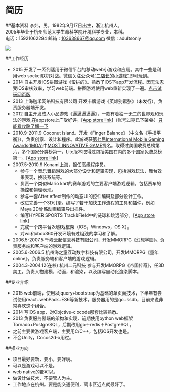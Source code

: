 简历
======
##基本资料
李炜，男，1982年9月17日出生，浙江杭州人。  
2005年毕业于杭州师范大学生命科学院环境科学专业，本科。  
电话：15921062294
邮箱：103638667@qq.com
微信：adultsonly
<div style="width:128px;heigth:128px"><img src="http://7xo7po.com1.z0.glb.clouddn.com/weixinQr.png"/></div>


##工作经历
* 2015 开发了一系列适用于微信平台的移动web小游戏和应用。其中一些是利用web socket联机对战。微信关注公众号<a href="http://mp.weixin.qq.com/s?__biz=MzAxNDQyMjM4Ng==&mid=221847240&idx=1&sn=e7177e03a3b1800d221eafcad7e44d5c&scene=0#wechat_redirect">“二店长的小游戏”</a>即可玩到。
* 2014 自主开发iOS拼图游戏《蛮拼的》。熟悉了iOS下app开发流程。因无法忍受iOS审核效率，学习web前端。拼图游戏使用web重新实现了一遍。<a href="http://g.pintugame.com/timeline.html">点击试玩网页版</a>
* 2013 上海迦禾网络科技有限公司 开发卡牌游戏《英雄别嚣张》（未发行），负责服务器端开发。
* 2012 自主开发成人小品游戏《逼逼逼逼逼》，一款有着独一无二的世界观和玩法的游戏,在appstore上广受好评。<a href="https://itunes.apple.com/cn/app/bi-bi-bi-bi-bi/id547257609?mt=8">[App store link]</a>（账号过期已下架😂）<a href="http://www.app111.com/doc/100035467_1.html">只能看攻略了解一下</a>
* 2010.9-2011.9 Coconut Island。开发《Finger Balance》（中文名《手指平衡》），负责创意、设计和程序。此游戏获<a href="http://www.imgawards.com/EN/previous-years-7th.php">第七届International Mobile Gaming Awards(IMGA)</a>中<a href="http://www.imgawards.com/EN/previous-years-fiche.php?gameid=718&categoryid=16&starDate=2010&endDate=2012&imga=7">MOST INNOVATIVE GAME</a>提名。取得过美国收费总榜第六，多个国家分类榜第一，Lite版本取得过包括美国在内的多个国家免费总榜第一。<a href="https://itunes.apple.com/us/app/finger-balance/id368180844?mt=8">[App store link]</a>
* 2007.5-2010.9 Konami上海，担任高级程序员。
  * 参与一个音乐舞蹈游戏的大部分设计和逻辑实现，包括游戏玩法，舞台效果表现，换装系统等。
  * 负责一个类似Mario kart的赛车游戏的主要客户端游戏逻辑，包括赛车的操控和物理表现。
  * 参与一套After effect制作的动态UI的控件编码及部分设计工作。
  * 改进完善一个3D引擎。编写了若干加快工作流程的工具和插件，例如Maya 2D骨骼动画编辑导出插件。
  * 编写HYPER SPORTS Track&Field中的链球和跳远部分。<a href="https://itunes.apple.com/jp/app/hyper-sports-track-field/id368489398?l=en&mt=8">[App store link]</a>
  * 完成一个跨平台2d游戏框架（IOS，Windows，OS X）。
  * 对wii和xbox360开发环境有过粗浅的学习和了解。
* 2006.5-2007.5 千峰云起信息科技有限公司，开发MMORPG《幻想学园》。负责服务端和客户端的游戏逻辑。
* 2005.6-2006.5 杭州海之童互动数字科技有限公司，开发MMORPG《童年online》。负责服务端和客户端的游戏逻辑。
* 2004.3-2004.12(在校) 杭州二元科技 参与开发MMORPG《帝国传奇》，任3D美工。负责人物建模，动画，和渲染，以及编写自动化渲染脚本。

##专业介绍
* 2015 web前端，使用以jquery+bootstrap为基础的单页面技术，下半年有尝试使用react+webPack+ES6等新技术。服务器用的是go+ssdb，目前来说非常喜欢这个组合。
* 2014 写iOS app，对Objctive-c xcode那套比较熟悉。
* 2013 负责服务器端的架构和实现，前期使用python web框架Tornado+PostgreSQL，后期改用go＋redis＋PostgreSQL。
* 之前主要做游戏客户端，主要用C/C++，包括iOS开发也是。
* 不会Unity，Cocos2d-x用过。

##择业方向
* 项目最好要新，要小，要好玩。
* 可以是游戏可以不是。
* web native的都可以。
* 做设计做技术，不要管人为主。
* 工作地点在杭州。要是能交通便利，离市区近点就最好了。
